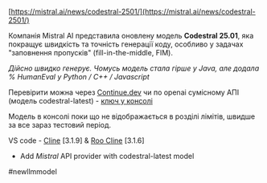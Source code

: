 <!--
date: 2025-01-19T10:19:47
-->

 [https://mistral.ai/news/codestral-2501/](https://mistral.ai/news/codestral-2501/)

Компанія Mistral AI представила оновлену модель **Codestral 25.01**, яка покращує швидкість та точність генерації коду, особливо у задачах "заповнення пропусків" (fill-in-the-middle, FIM). 

_Дійсно швидко генерує. Чомусь модель стала гірше у Java, але додала % HumanEval у Python / С++ / Javascript_

Перевірити можна через  [Continue.dev](Continue.dev) чи по openai сумісному АПІ (модель codestral-latest) -  [ключ у консолі](https://console.mistral.ai/codestral)

Модель в консолі поки що не відображається в розділі лімітів, швидше за все зараз тестовий період.

VS code -  [Cline](https://github.com/cline/cline) [3.1.9] &  [Roo Cline](https://github.com/RooVetGit/Roo-Cline) [3.1.6]
- Add _Mistral_ API provider with codestral-latest model


 #newllmmodel
